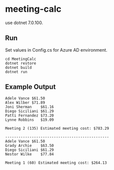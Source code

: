 # meeting-calc

use dotnet 7.0.100.

## Run

Set values in Config.cs for Azure AD environment.

```
cd MeetingCalc
dotnet restore
dotnet build
dotnet run
```

## Example Output

```
Adele Vance	$61.50
Alex Wilber	$71.89
Joni Sherman	$61.16
Diego Siciliani	$61.29
Patti Fernandez	$73.20
Lynne Robbins	$19.09

Meeting 2 (135) Estimated meeting cost: $783.29

-----------------------------------------------
Adele Vance	$61.50
Grady Archie	$63.50
Diego Siciliani	$61.29
Nestor Wilke	$77.84

Meeting 1 (60) Estimated meeting cost: $264.13
```
